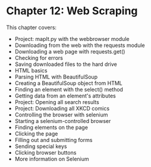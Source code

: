 # Chapter 12: Web Scraping

This chapter covers:
- Project: mapIt.py with the webbrowser module
- Downloading from the web with the requests module
- Downloading a web page with requests.get()
- Checking for errors
- Saving downloaded files to the hard drive
- HTML basics
- Parsing HTML with BeautifulSoup
- Creating a BeautifulSoup object from HTML
- Finding an element with the select() method
- Getting data from an element's attributes
- Project: Opening all search results
- Project: Downloading all XKCD comics
- Controlling the browser with selenium
- Starting a selenium-controlled browser
- Finding elements on the page
- Clicking the page
- Filling out and submitting forms
- Sending special keys
- Clicking browser buttons
- More information on Selenium